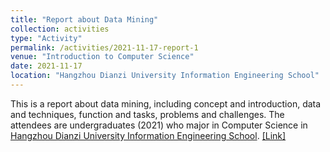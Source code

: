 ```yaml
---
title: "Report about Data Mining"
collection: activities
type: "Activity"
permalink: /activities/2021-11-17-report-1
venue: "Introduction to Computer Science"
date: 2021-11-17
location: "Hangzhou Dianzi University Information Engineering School"
---
```


This is a report about data mining, including concept and introduction, data and techniques, function and tasks, problems and challenges.
The attendees are undergraduates (2021) who major in Computer Science in [Hangzhou Dianzi University Information Engineering School](http://www.hziee.edu.cn/index.php?c=Index&a=index&web=english).
[[Link]](http://www.hziee.edu.cn/index.php?c=index&a=news_detail&id=10372&web=jsj)
